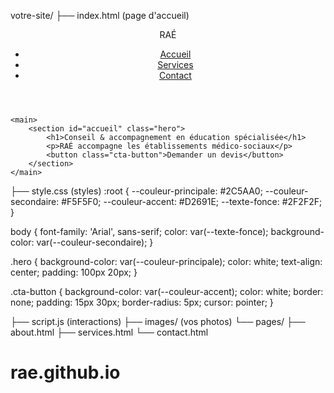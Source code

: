 votre-site/
├── index.html (page d'accueil)
<!DOCTYPE html>
<html lang="fr">
<head>
    <meta charset="UTF-8">
    <meta name="viewport" content="width=device-width, initial-scale=1.0">
    <title>RAÉ - Réseau d'Accompagnement Éducatif</title>
    <link rel="stylesheet" href="style.css">
</head>
<body>
    <header>
        <nav>
            <div class="logo">RAÉ</div>
            <ul class="menu">
                <li><a href="#accueil">Accueil</a></li>
                <li><a href="#services">Services</a></li>
                <li><a href="#contact">Contact</a></li>
            </ul>
        </nav>
    </header>
    
    <main>
        <section id="accueil" class="hero">
            <h1>Conseil & accompagnement en éducation spécialisée</h1>
            <p>RAÉ accompagne les établissements médico-sociaux</p>
            <button class="cta-button">Demander un devis</button>
        </section>
    </main>
</body>
</html>

├── style.css (styles)
:root {
    --couleur-principale: #2C5AA0;
    --couleur-secondaire: #F5F5F0;
    --couleur-accent: #D2691E;
    --texte-fonce: #2F2F2F;
}

body {
    font-family: 'Arial', sans-serif;
    color: var(--texte-fonce);
    background-color: var(--couleur-secondaire);
}

.hero {
    background-color: var(--couleur-principale);
    color: white;
    text-align: center;
    padding: 100px 20px;
}

.cta-button {
    background-color: var(--couleur-accent);
    color: white;
    border: none;
    padding: 15px 30px;
    border-radius: 5px;
    cursor: pointer;
}

├── script.js (interactions)
├── images/ (vos photos)
└── pages/
    ├── about.html
    ├── services.html
    └── contact.html
# rae.github.io
